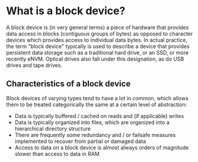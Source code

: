 # What is a block device?

A block device is (in very general terms) a piece of hardware that provides data access in blocks (contiguous groups of bytes) as opposed to character devices which provides access to individual data bytes. In actual practice, the term "block device" typically is used to describe a device that provides persistent data storage such as a traditional hard drive, or an SSD, or more recently eNVM. Optical drives also fall under this designation, as do USB drives and tape drives.

## Characteristics of a block device
Block devices of varying types tend to have a lot in common, which allows them to be treated categorically the same at a certain level of abstraction:

 - Data is typically buffered / cached on reads and (if applicable) writes
 - Data is typically organized into files, which are organized into a hierarchical directory structure
 - There are frequently some redundancy and / or failsafe measures implemented to recover from partial or damaged data
 - Access to data on a block device is almost always orders of magnitude slower than access to data in RAM
